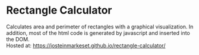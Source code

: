 # Rectangle Calculator
Calculates area and perimeter of rectangles with a graphical visualization.
In addition, most of the html code is generated by javascript and inserted into the DOM.
<br>
Hosted at: https://josteinmarkeset.github.io/rectangle-calculator/
